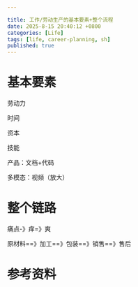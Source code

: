 ```yaml
---

title: 工作/劳动生产的基本要素+整个流程
date: 2025-8-15 20:40:12 +0800
categories: [Life]
tags: [life, career-planning, sh]
published: true
---
```



# 基本要素

劳动力

时间

资本

技能

产品：文档+代码

多模态：视频（放大）



# 整个链路

痛点-》痒=》爽

原材料==》加工==》包装==》销售==》售后

# 参考资料

